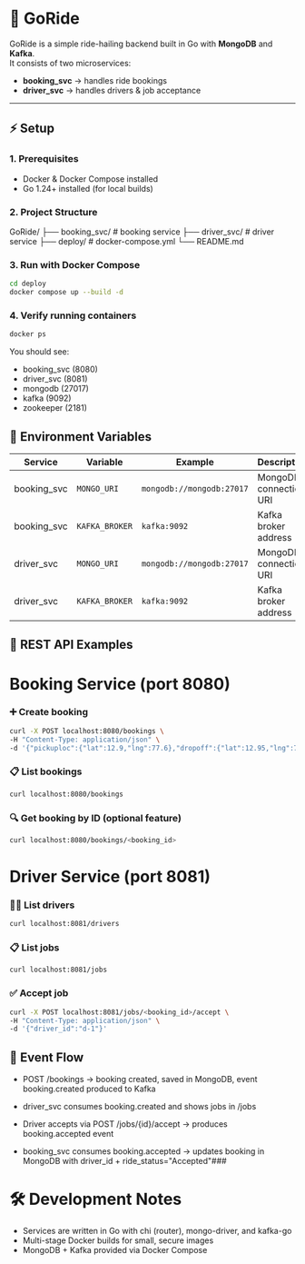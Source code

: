 # 🚖 GoRide

GoRide is a simple ride-hailing backend built in Go with **MongoDB** and **Kafka**.  
It consists of two microservices:

- **booking_svc** → handles ride bookings  
- **driver_svc** → handles drivers & job acceptance  

---

## ⚡ Setup

### 1. Prerequisites
- Docker & Docker Compose installed
- Go 1.24+ installed (for local builds)

### 2. Project Structure
GoRide/
├── booking_svc/ # booking service
├── driver_svc/ # driver service
├── deploy/ # docker-compose.yml
└── README.md


### 3. Run with Docker Compose
```bash 
cd deploy
docker compose up --build -d
```

### 4. Verify running containers
```bash
docker ps
```

You should see:
- booking_svc (8080)
- driver_svc (8081)
- mongodb (27017)
- kafka (9092)
- zookeeper (2181)

## 🔧 Environment Variables
| Service      | Variable       | Example                   | Description            |
| ------------ | -------------- | ------------------------- | ---------------------- |
| booking\_svc | `MONGO_URI`    | `mongodb://mongodb:27017` | MongoDB connection URI |
| booking\_svc | `KAFKA_BROKER` | `kafka:9092`              | Kafka broker address   |
| driver\_svc  | `MONGO_URI`    | `mongodb://mongodb:27017` | MongoDB connection URI |
| driver\_svc  | `KAFKA_BROKER` | `kafka:9092`              | Kafka broker address   |

## 📌 REST API Examples

# Booking Service (port 8080)

### ➕ Create booking
```bash
curl -X POST localhost:8080/bookings \
-H "Content-Type: application/json" \
-d '{"pickuploc":{"lat":12.9,"lng":77.6},"dropoff":{"lat":12.95,"lng":77.64},"price":220}'
```

### 📋 List bookings
```bash
curl localhost:8080/bookings
```

### 🔍 Get booking by ID (optional feature)
```bash
curl localhost:8080/bookings/<booking_id>
```

# Driver Service (port 8081)

### 👨‍✈️ List drivers
```bash
curl localhost:8081/drivers
```

### 📋 List jobs
```bash
curl localhost:8081/jobs
```

### ✅ Accept job
```bash
curl -X POST localhost:8081/jobs/<booking_id>/accept \
-H "Content-Type: application/json" \
-d '{"driver_id":"d-1"}'
```

## 🔄 Event Flow

- POST /bookings → booking created, saved in MongoDB, event booking.created produced to Kafka

- driver_svc consumes booking.created and shows jobs in /jobs

- Driver accepts via POST /jobs/{id}/accept → produces booking.accepted event

- booking_svc consumes booking.accepted → updates booking in MongoDB with driver_id + ride_status="Accepted"###

# 🛠 Development Notes

- Services are written in Go with chi (router), mongo-driver, and kafka-go
- Multi-stage Docker builds for small, secure images
- MongoDB + Kafka provided via Docker Compose
